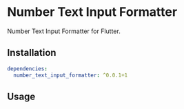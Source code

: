 # Number Text Input Formatter

Number Text Input Formatter for Flutter.

## Installation

```yaml
dependencies:
  number_text_input_formatter: ^0.0.1+1
```

## Usage

